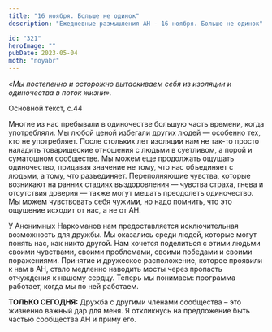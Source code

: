 ```yaml
---
title: "16 ноября. Больше не одинок"
description: "Ежедневные размышления АН - 16 ноября. Больше не одинок"

id: "321"
heroImage: ""
pubDate: 2023-05-04
moth: "noyabr"
---
```


_«Мы постепенно и осторожно вытаскиваем себя из изоляции и одиночества в поток
жизни»._

Основной текст, с.44

Многие из нас пребывали в одиночестве большую часть времени, когда
употребляли. Мы любой ценой избегали других людей — особенно тех, кто не
употребляет. После стольких лет изоляции нам не так-то просто наладить
товарищеские отношения с людьми в суетливом, а порой и суматошном сообществе.
Мы можем еще продолжать ощущать одиночество, придавая значение не тому, что
нас объединяет с людьми, а тому, что разъединяет. Переполняющие чувства,
которые возникают на ранних стадиях выздоровления — чувства страха, гнева и
отсутствия доверия — также могут мешать преодолеть одиночество. Мы можем
чувствовать себя чужими, но надо помнить, что это ощущение исходит от нас, а
не от АН.

У Анонимных Наркоманов нам предоставляется исключительная возможность для
дружбы. Мы оказались среди людей, которые могут понять нас, как никто другой.
Нам хочется поделиться с этими людьми своими чувствами, своими проблемами,
своими победами и своими поражениями. Принятие и дружеское расположение,
которое проявили к нам в АН, стало медленно наводить мосты через пропасть
отчуждения к нашему сердцу. Теперь мы понимаем: программа работает, когда мы
по ней работаем.

**ТОЛЬКО СЕГОДНЯ:** Дружба с другими членами сообщества – это жизненно важный
дар для меня. Я откликнусь на предложение быть частью сообщества АН и приму
его.
